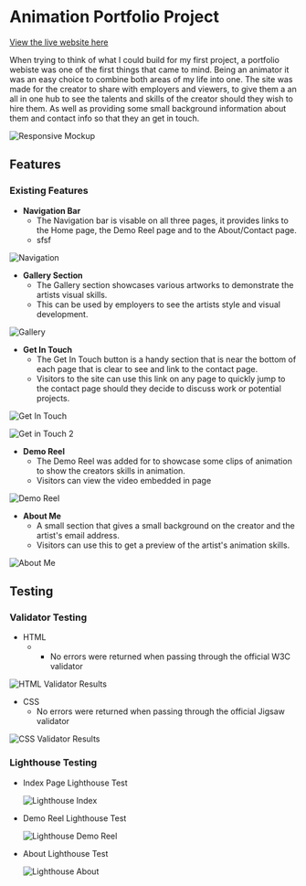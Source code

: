 # Animation Portfolio Project

[View the live website here](https://gar-16.github.io/Project1/index.html)

When trying to think of what I could build for my first project, a portfolio webiste was one of the first things that came to mind. Being an animator it was an easy choice to combine both areas of my life into one. The site was made for the creator to share with employers and viewers, to give them a an all in one hub to see the talents and skills of the creator should they wish to hire them. As well as providing some small background information about them and contact info so that they an get in touch. 

![Responsive Mockup](Media/Responsive.png)

## Features

### Existing Features


- __Navigation Bar__
  - The Navigation bar is visable on all three pages, it provides links to the Home page, the Demo Reel page and to the About/Contact page.
  - sfsf

![Navigation](Media/navigation-bar.png)

- __Gallery Section__ 
  - The Gallery section showcases various artworks to demonstrate the artists visual skills.
  - This can be used by employers to see the artists style and visual development.

![Gallery](Media/Gallery.png)

- __Get In Touch__
  - The Get In Touch button is a handy section that is near the bottom of each page that is clear to see and link to the contact page.
  - Visitors to the site can use this link on any page to quickly jump to the contact page should they decide to discuss work or potential projects. 

![Get In Touch](Media/get-In-touch-button.png)

![Get in Touch 2](Media/Button-2.png)

- __Demo Reel__
  - The Demo Reel was added for to showcase some clips of animation to show the creators skills in animation.
  - Visitors can view the video embedded in page 

![Demo Reel](Media/demo-reel.png)

- __About Me__
  - A small section that gives a small background on the creator and the artist's email address.
  - Visitors can use this to get a preview of the artist's animation skills.

![About Me](Media/about-me.png)

## Testing 

### Validator Testing
- HTML
  - - No errors were returned when passing through the official W3C validator
  
![HTML Validator Results](Media/Index-validation.png)
  
- CSS
  - No errors were returned when passing through the official Jigsaw validator 

![CSS Validator Results](Media/CSS-validation.png)

### Lighthouse Testing


- Index Page Lighthouse Test
  
    ![Lighthouse Index](Media/Lighthouse1.png)
    
- Demo Reel Lighthouse Test

    ![Lighthouse Demo Reel](Media/Lighthouse2.png)

- About Lighthouse Test

    ![Lighthouse About](Media/Lighthouse3.png)
